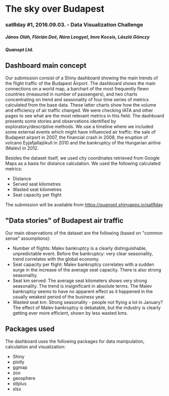 # The sky over Budapest
### satRday #1, 2016.09.03. - Data Visualization Challenge
##### János Oláh, Flórián Deé, Nóra Lengyel, Imre Kocsis, László Gönczy
##### Quanopt Ltd.

## Dashboard main concept
Our submission consist of a Shiny dashboard showing the main trends of the flight traffic of the Budapest Airport. The dashboard shows the main connections on a world map, a barchart of the most frequently flewn countries (measured in number of passengers), and two charts concentrating on trend and seasonality of four time series of metrics calculated from the base data. These latter charts show how the volume and efficiency of air traffic changed. We were checking IATA and other pages to see what are the most relevant metrics in this field. 
The dashboard presents some stories and observations identified by exploratory/descriptive methods. We use a timeline where we included some external events which might have influenced air traffic: the sale of Budapest airport in 2007, the financial crash in 2008, the eruption of volcano Eyjafjallajökull in 2010 and the bankruptcy of the Hungarian airline (Malév) in 2012.

Besides the dataset itself, we used city coordinates retrieved from Google Maps as a basis for distance calculation. We used the following calculated metrics:
 - Distance
 - Served seat kilometres
 - Wasted seat kilometres
 - Seat capacity per flight
 
The submission will be available from https://quanopt.shinyapps.io/satRday

## "Data stories" of Budapest air traffic
Our main observations of the dataset are the following (based on "common sense" assumptions):
 - Number of flights: Malev bankruptcy is a clearly distinguishable, unpredictable event. Before the bankruptcy: very clear seasonality, trend correlates with the global economy.
 - Seat capacity per flight: Malev bankruptcy correlates with a sudden surge in the increase of the average seat capacity. There is also strong seasonality.
 - Seat km served: The average seat kilometers shows very strong seasonality. The trend is insignificant in absolute terms. The Malev bankruptcy seems to have no apparent effect as it happened in the usually weakest period of the business year.
 - Wasted seat km: Strong seasonality - people not flying a lot in January? The effect of Malev bankruptcy is debatable, but the industry is clearly getting ever more efficient, shown by less wasted kms.

## Packages used
The dashboard uses the following packages for data manipulation, calculation and visualization:
 - Shiny
 - plotly
 - ggmap
 - zoo
 - geosphere
 - stlplus
 - xlsx
